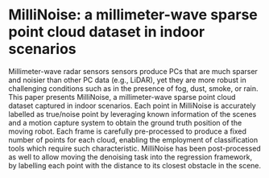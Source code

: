 # MilliNoise: a millimeter-wave sparse point cloud dataset in indoor scenarios

Millimeter-wave radar sensors sensors produce PCs that are much sparser and noisier than other PC data (e.g., LiDAR), yet they are more robust in challenging conditions such as in the presence of fog, dust, smoke, or rain. This paper presents MilliNoise, a millimeter-wave sparse point cloud dataset captured in indoor scenarios. Each point in MilliNoise is accurately labelled as true/noise point by leveraging known information of the scenes and a motion capture system to obtain the ground truth position of the moving robot. Each frame is carefully pre-processed to produce a fixed number of points for each cloud, enabling the employment of classification tools which require such characteristic. MilliNoise has been post-processed as well to allow moving the denoising task into the regression framework, by labelling each point with the distance to its closest obstacle in the scene.
